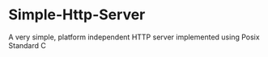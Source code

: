 # Simple-Http-Server
A very simple, platform independent HTTP server implemented using Posix Standard C
